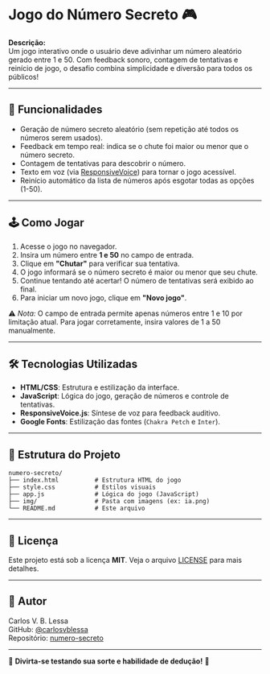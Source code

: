# Jogo do Número Secreto 🎮  

**Descrição:**  
Um jogo interativo onde o usuário deve adivinhar um número aleatório gerado entre 1 e 50. Com feedback sonoro, contagem de tentativas e reinício de jogo, o desafio combina simplicidade e diversão para todos os públicos!  

---

## 🌟 Funcionalidades  
- Geração de número secreto aleatório (sem repetição até todos os números serem usados).  
- Feedback em tempo real: indica se o chute foi maior ou menor que o número secreto.  
- Contagem de tentativas para descobrir o número.  
- Texto em voz (via [ResponsiveVoice](https://responsivevoice.org/)) para tornar o jogo acessível.  
- Reinício automático da lista de números após esgotar todas as opções (1-50).  

---

## 🕹️ Como Jogar  
1. Acesse o jogo no navegador.  
2. Insira um número entre **1 e 50** no campo de entrada.  
3. Clique em **"Chutar"** para verificar sua tentativa.  
4. O jogo informará se o número secreto é maior ou menor que seu chute.  
5. Continue tentando até acertar! O número de tentativas será exibido ao final.  
6. Para iniciar um novo jogo, clique em **"Novo jogo"**.  

⚠️ *Nota:* O campo de entrada permite apenas números entre 1 e 10 por limitação atual. Para jogar corretamente, insira valores de 1 a 50 manualmente.  

---

## 🛠️ Tecnologias Utilizadas  
- **HTML/CSS**: Estrutura e estilização da interface.  
- **JavaScript**: Lógica do jogo, geração de números e controle de tentativas.  
- **ResponsiveVoice.js**: Síntese de voz para feedback auditivo.  
- **Google Fonts**: Estilização das fontes (`Chakra Petch` e `Inter`).  

---

## 📁 Estrutura do Projeto  
```
numero-secreto/  
├── index.html          # Estrutura HTML do jogo  
├── style.css           # Estilos visuais  
├── app.js              # Lógica do jogo (JavaScript)  
├── img/                # Pasta com imagens (ex: ia.png)  
└── README.md           # Este arquivo  
```

---

## 📜 Licença  
Este projeto está sob a licença **MIT**. Veja o arquivo [LICENSE](LICENSE) para mais detalhes.  

---

## 👤 Autor  
Carlos V. B. Lessa  
GitHub: [@carlosvblessa](https://github.com/carlosvblessa)  
Repositório: [numero-secreto](https://github.com/carlosvblessa/numero-secreto)  

---

🚀 **Divirta-se testando sua sorte e habilidade de dedução!** 🎯
